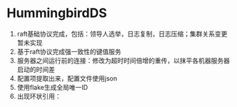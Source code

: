 # HummingbirdDS

1. raft基础协议完成，包括：领导人选举，日志复制，日志压缩；集群关系变更暂未实现
2. 基于raft协议完成强一致性的键值服务
3. 服务器之间运行前的连接：修改为超时时间倍增的重传，以抹平各机器服务器启动的时间差
4. 配置项提取出来，配置文件使用json
5. 使用flake生成全局唯一ID
6. 出现环状引用：